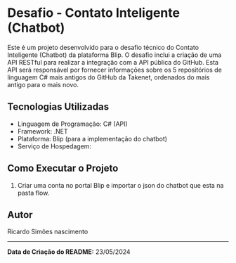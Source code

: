 # Desafio - Contato Inteligente (Chatbot)

Este é um projeto desenvolvido para o desafio técnico do Contato Inteligente (Chatbot) da plataforma Blip.
O desafio inclui a criação de uma API RESTful para realizar a integração com a API pública do GitHub. Esta API será responsável por fornecer informações sobre os 5 repositórios de linguagem C# mais antigos do GitHub da Takenet, ordenados do mais antigo para o mais novo.

## Tecnologias Utilizadas

- Linguagem de Programação: C# (API)
- Framework: .NET
- Plataforma: Blip (para a implementação do chatbot)
- Serviço de Hospedagem: 

## Como Executar o Projeto

1. Criar uma conta no portal Blip e importar o json do chatbot que esta na pasta flow.

## Autor

Ricardo Simões nascimento

---

**Data de Criação do README:** 23/05/2024

